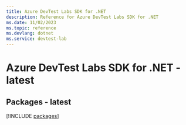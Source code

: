 ```yaml
---
title: Azure DevTest Labs SDK for .NET
description: Reference for Azure DevTest Labs SDK for .NET
ms.date: 11/02/2023
ms.topic: reference
ms.devlang: dotnet
ms.service: devtest-lab
---
```

# Azure DevTest Labs SDK for .NET - latest
## Packages - latest
[!INCLUDE [packages](devtest-labs-index.md)]